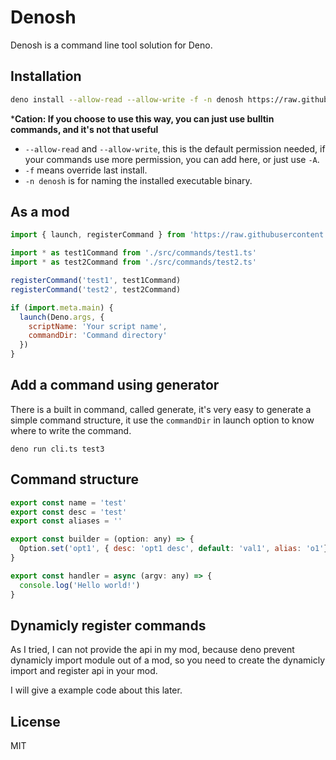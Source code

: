 # Denosh

Denosh is a command line tool solution for Deno.

## Installation

```bash
deno install --allow-read --allow-write -f -n denosh https://raw.githubusercontent.com/denosh/denosh/master/denosh.ts
```

***Cation: If you choose to use this way, you can just use bulltin commands, and it's not that useful** 

* `--allow-read` and `--allow-write`, this is the default permission needed, if your commands use more permission, you can add here, or just use `-A`.
* `-f` means override last install.
* `-n denosh` is for naming the installed executable binary.

## As a mod

```js
import { launch, registerCommand } from 'https://raw.githubusercontent.com/denosh/denosh/master/mod.ts'

import * as test1Command from './src/commands/test1.ts'
import * as test2Command from './src/commands/test2.ts'

registerCommand('test1', test1Command)
registerCommand('test2', test2Command)

if (import.meta.main) {
  launch(Deno.args, {
    scriptName: 'Your script name',
    commandDir: 'Command directory'
  })
}
```

## Add a command using generator

There is a built in command, called generate, it's very easy to generate a simple command structure, it use the `commandDir` in launch option to know where to write the command.

```
deno run cli.ts test3
```

## Command structure

```js
export const name = 'test'
export const desc = 'test'
export const aliases = ''

export const builder = (option: any) => {
  Option.set('opt1', { desc: 'opt1 desc', default: 'val1', alias: 'o1'})
}

export const handler = async (argv: any) => {
  console.log('Hello world!')
}
```

## Dynamicly register commands

As I tried, I can not provide the api in my mod, because deno prevent dynamicly import module out of a mod, so you need to create the dynamicly import and register api in your mod.

I will give a example code about this later.

## License

MIT